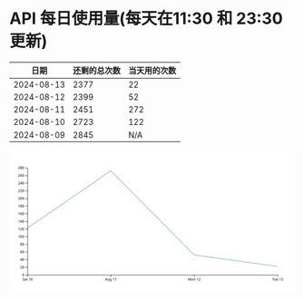 # API 每日使用量(每天在11:30 和 23:30更新)

| 日期       | 还剩的总次数 | 当天用的次数 |
|------------|------------|-------------------|
| 2024-08-13 | 2377 | 22                |
| 2024-08-12 | 2399 | 52                |
| 2024-08-11 | 2451 | 272                |
| 2024-08-10 | 2723 | 122                |
| 2024-08-09 | 2845 | N/A                |


 ![走势图](./chart.svg)
